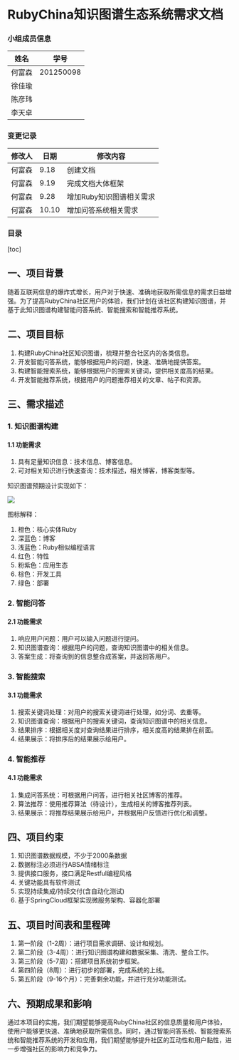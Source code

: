 # RubyChina知识图谱生态系统需求文档

### 小组成员信息

| 姓名   | 学号      |
| ------ | --------- |
| 何富森 | 201250098 |
| 徐佳瑜 |           |
| 陈彦玮 |           |
| 李天卓 |           |

### 变更记录

| 修改人 | 日期  | 修改内容                 |
| ------ | ----- | ------------------------ |
| 何富森 | 9.18  | 创建文档                 |
| 何富森 | 9.19  | 完成文档大体框架         |
| 何富森 | 9.28  | 增加Ruby知识图谱相关需求 |
| 何富森 | 10.10 | 增加问答系统相关需求     |

### 目录

[toc]

## 一、项目背景

随着互联网信息的爆炸式增长，用户对于快速、准确地获取所需信息的需求日益增强。为了提高RubyChina社区用户的体验，我们计划在该社区构建知识图谱，并基于此知识图谱构建智能问答系统、智能搜索和智能推荐系统。

## 二、项目目标

1. 构建RubyChina社区知识图谱，梳理并整合社区内的各类信息。
2. 开发智能问答系统，能够根据用户的问题，快速、准确地提供答案。
3. 构建智能搜索系统，能够根据用户的搜索关键词，提供相关度高的结果。
4. 开发智能推荐系统，根据用户的问题推荐相关的文章、帖子和资源。

## 三、需求描述

### 1. 知识图谱构建

####  1.1 功能需求

1. 具有足量知识信息：技术信息、博客信息。
2. 可对相关知识进行快速查询：技术描述，相关博客，博客类型等。

知识图谱预期设计实现如下：

![](.\.img\knowledge-graph.png)

图标解释：

1. 橙色：核心实体Ruby
2. 深蓝色：博客
3. 浅蓝色：Ruby相似编程语言
4. 红色：特性
5. 粉紫色：应用生态
6. 棕色：开发工具
7. 绿色：部署

### 2. 智能问答

#### 2.1 功能需求

1. 响应用户问题：用户可以输入问题进行提问。
2. 知识图谱查询：根据用户的问题，查询知识图谱中的相关信息。
3. 答案生成：将查询到的信息整合成答案，并返回答用户。 

### 3. 智能搜索

#### 3.1 功能需求

1. 搜索关键词处理：对用户的搜索关键词进行处理，如分词、去重等。
2. 知识图谱查询：根据用户的搜索关键词，查询知识图谱中的相关信息。
3. 结果排序：根据相关度对查询结果进行排序，相关度高的结果排在前面。
4. 结果展示：将排序后的结果展示给用户。

### 4. 智能推荐

#### 4.1 功能需求

1. 集成问答系统：可根据用户问答，进行相关社区博客的推荐。
2. 算法推荐：使用推荐算法（待设计），生成相关的博客推荐列表。
3. 结果展示：将推荐结果展示给用户，并根据用户反馈进行优化和调整。

## 四、项目约束

1. 知识图谱数据规模，不少于2000条数据
2. 数据标注必须进行ABSA情绪标注
3. 提供接口服务，接口满足Restful编程风格
4. 关键功能具有软件测试
5. 实现持续集成/持续交付(含自动化测试)
6. 基于SpringCloud框架实现微服务架构、容器化部署

## 五、项目时间表和里程碑

1. 第一阶段（1-2周）：进行项目需求调研、设计和规划。
2. 第二阶段（3-4周）：进行知识图谱构建和数据采集、清洗、整合工作。
3. 第三阶段（5-7周）：搭建项目系统初步框架。
4. 第四阶段（8周）：进行初步的部署，完成系统的上线。
5. 第五阶段（9-16个月）：完善剩余功能，并进行充分功能测试。

## 六、预期成果和影响

通过本项目的实施，我们期望能够提高RubyChina社区的信息质量和用户体验，使用户能够更快速、准确地获取所需信息。同时，通过智能问答系统、智能搜索系统和智能推荐系统的开发和应用，我们期望能够提升社区的互动性和用户黏性，进一步增强社区的影响力和竞争力。

